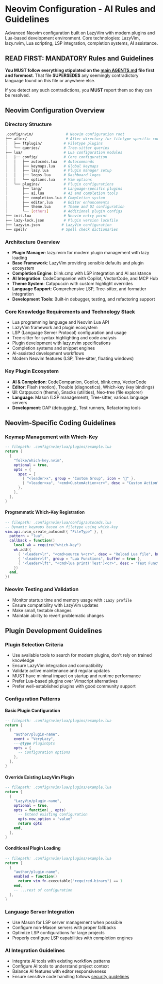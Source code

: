 # Neovim Configuration - AI Rules and Guidelines

Advanced Neovim configuration built on LazyVim with modern plugins and Lua-based development environment. Core technologies: LazyVim, lazy.nvim, Lua scripting, LSP integration, completion systems, AI assistance.

## READ FIRST: MANDATORY Rules and Guidelines

**You MUST follow everything stipulated on the [main AGENTS.md](../../AGENTS.md) file first and foremost**. That file **SUPERSEDES** any seemingly contradictory language found on this file or anywhere else.

If you detect any such contradictions, you **MUST** report them so they can be resolved.

## Neovim Configuration Overview

### Directory Structure

```sh
.config/nvim/               # Neovim configuration root
├── after/                  # After-directory for filetype-specific configs
│   ├── ftplugin/          # Filetype plugins
│   └── queries/           # Tree-sitter queries
├── lua/                   # Lua configuration modules
│   ├── config/            # Core configuration
│   │   ├── autocmds.lua   # Autocommands
│   │   ├── keymaps.lua    # Global keymaps
│   │   ├── lazy.lua       # Plugin manager setup
│   │   ├── logos.lua      # Dashboard logos
│   │   └── options.lua    # Vim options
│   └── plugins/           # Plugin configurations
│       ├── lang/          # Language-specific plugins
│       ├── ai.lua         # AI and completion tools
│       ├── completion.lua # Completion system
│       ├── editor.lua     # Editor enhancements
│       ├── theme.lua      # Theme and UI configuration
│       └── [others]       # Additional plugin configs
├── init.lua               # Neovim entry point
├── lazy-lock.json         # Plugin version lockfile
├── lazyvim.json          # LazyVim configuration
└── spell/                # Spell check dictionaries
```

### Architecture Overview

- **Plugin Manager**: lazy.nvim for modern plugin management with lazy loading
- **Base Framework**: LazyVim providing sensible defaults and plugin ecosystem
- **Completion Engine**: blink.cmp with LSP integration and AI assistance
- **AI Integration**: CodeCompanion with Copilot, VectorCode, and MCP Hub
- **Theme System**: Catppuccin with custom highlight overrides
- **Language Support**: Comprehensive LSP, Tree-sitter, and formatter integration
- **Development Tools**: Built-in debugger, testing, and refactoring support

### Core Knowledge Requirements and Technology Stack

- Lua programming language and Neovim Lua API
- LazyVim framework and plugin ecosystem
- LSP (Language Server Protocol) configuration and usage
- Tree-sitter for syntax highlighting and code analysis
- Plugin development with lazy.nvim specifications
- Completion systems and snippet engines
- AI-assisted development workflows
- Modern Neovim features (LSP, Tree-sitter, floating windows)

### Key Plugin Ecosystem

- **AI & Completion**: CodeCompanion, Copilot, blink.cmp, VectorCode
- **Editor**: Flash (motion), Trouble (diagnostics), Which-key (key bindings)
- **UI**: Catppuccin (theme), Snacks (utilities), Neo-tree (file explorer)
- **Language**: Mason (LSP management), Tree-sitter, various language servers
- **Development**: DAP (debugging), Test runners, Refactoring tools

## Neovim-Specific Coding Guidelines

### Keymap Management with Which-Key

```lua
-- filepath: .config/nvim/lua/plugins/example.lua
return {
  {
    "folke/which-key.nvim",
    optional = true,
    opts = {
      spec = {
        { "<leader>x", group = "Custom Group", icon = "󰊢" },
        { "<leader>xa", "<cmd>CustomAction<cr>", desc = "Custom Action" },
      },
    },
  },
}
```

#### Programmatic Which-Key Registration

```lua
-- filepath: .config/nvim/lua/config/autocmds.lua
-- Dynamic keymaps based on filetype using which-key
vim.api.nvim_create_autocmd({ "FileType" }, {
  pattern = "lua",
  callback = function()
    local wk = require("which-key")
    wk.add({
      { "<leader>lr", "<cmd>source %<cr>", desc = "Reload Lua file", buffer = true },
      { "<leader>lf", group = "Lua Functions", buffer = true },
      { "<leader>lft", "<cmd>lua print('Test')<cr>", desc = "Test Function", buffer = true },
    })
  end,
})
```

### Neovim Testing and Validation

- Monitor startup time and memory usage with `:Lazy profile`
- Ensure compatibility with LazyVim updates
- Make small, testable changes
- Maintain ability to revert problematic changes

## Plugin Development Guidelines

### Plugin Selection Criteria

- Use available tools to search for modern plugins, don't rely on trained knowledge
- Ensure LazyVim integration and compatibility
- Validate active maintenance and regular updates
- MUST have minimal impact on startup and runtime performance
- Prefer Lua-based plugins over Vimscript alternatives
- Prefer well-established plugins with good community support

### Configuration Patterns

#### Basic Plugin Configuration

```lua
-- filepath: .config/nvim/lua/plugins/example.lua
return {
  {
    "author/plugin-name",
    event = "VeryLazy",
    ---@type PluginOpts
    opts = {
      -- Configuration options
    },
  },
}
```

#### Override Existing LazyVim Plugin

```lua
-- filepath: .config/nvim/lua/plugins/example.lua
return {
  {
    "LazyVim/plugin-name",
    optional = true,
    opts = function(_, opts)
      -- Extend existing configuration
      opts.new_option = "value"
      return opts
    end,
  },
}
```

#### Conditional Plugin Loading

```lua
-- filepath: .config/nvim/lua/plugins/example.lua
return {
  {
    "author/plugin-name",
    enabled = function()
      return vim.fn.executable("required-binary") == 1
    end,
    -- ...rest of configuration
  },
}
```

### Language Server Integration

- Use Mason for LSP server management when possible
- Configure non-Mason servers with proper fallbacks
- Optimize LSP configurations for large projects
- Properly configure LSP capabilities with completion engines

### AI Integration Guidelines

- Integrate AI tools with existing workflow patterns
- Configure AI tools to understand project context
- Balance AI features with editor responsiveness
- Ensure sensitive code handling follows [security guidelines](../../AGENTS.md#mandatory-security-guidelines)
